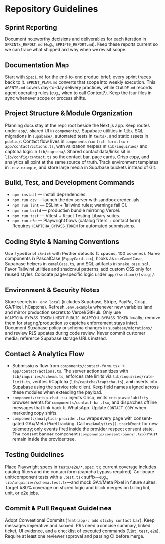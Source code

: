 # Repository Guidelines

## Sprint Reporting
Document noteworthy decisions and deliverables for each iteration in `SPRINTx_REPORT.md` (e.g., `SPRINT0_REPORT.md`). Keep these reports current so we can trace what shipped and why when we revisit scope.

## Documentation Map
Start with `Spec1.md` for the end-to-end product brief; every sprint traces back to it. `SPRINT_PLAN.md` converts that scope into weekly execution. This `AGENTS.md` covers day-to-day delivery practices, while `CLAUDE.md` records agent operating rules (e.g., when to call Context7). Keep the four files in sync whenever scope or process shifts.

## Project Structure & Module Organization
Planning docs stay at the repo root beside the Next.js app. Keep routes under `app/`, shared UI in `components/`, Supabase utilities in `lib/`, SQL migrations in `supabase/`, automated tests in `tests/`, and static assets in `public/`. Contact flow lives in `components/contact-form.tsx` + `app/contact/actions.ts`, with validation helpers in `lib/inquiries/` and captcha logic in `lib/captcha/`. Shared contact data/links sit in `lib/config/contact.ts` so the contact bar, page cards, Crisp copy, and analytics all point at the same source of truth. Track environment templates in `.env.example`, and store large media in Supabase buckets instead of Git.

## Build, Test, and Development Commands
- `npm install` — install dependencies.
- `npm run dev` — launch the dev server with sandbox credentials.
- `npm run lint` — ESLint + Tailwind rules; warnings fail CI.
- `npm run build` — production bundle mirroring Vercel.
- `npm run test` — Vitest + React Testing Library suites.
- `npm run e2e` — Playwright flows (catalog filters + contact form). Requires `HCAPTCHA_BYPASS_TOKEN` for automated submissions.

## Coding Style & Naming Conventions
Use TypeScript `strict` with Prettier defaults (2 spaces, 100 columns). Name components in PascalCase (`PuppyCard.tsx`), hooks as `useCamelCase`, Supabase helpers in `camelCase.ts`, and SQL artifacts in `snake_case.sql`. Favor Tailwind utilities and shadcn/ui patterns; add custom CSS only for reused styles. Colocate page-specific logic under `app/(section)/[slug]/`.

## Environment & Security Notes
Store secrets in `.env.local` (includes Supabase, Stripe, PayPal, Crisp, GA/Pixel, hCaptcha). Refresh `.env.example` whenever new variables land and mirror production secrets to Vercel/GitHub. Only use `HCAPTCHA_BYPASS_TOKEN` / `NEXT_PUBLIC_HCAPTCHA_BYPASS_TOKEN` locally; remove them for staging/production so captcha enforcement stays intact. Document Supabase policy or schema changes in `supabase/migrations/` and review RLS updates during code review. Never commit customer media; reference Supabase storage URLs instead.

## Contact & Analytics Flow
- Submissions flow from `components/contact-form.tsx` → `app/contact/actions.ts`. The server action sanitizes with `lib/inquiries/schema.ts`, enforces rate limits via `lib/inquiries/rate-limit.ts`, verifies hCaptcha (`lib/captcha/hcaptcha.ts`), and inserts into Supabase using the service role client. Keep field names aligned across these modules when extending the payload.
- `components/crisp-chat.tsx` injects Crisp, emits `crisp:availability` browser events for `components/contact-bar.tsx`, and dispatches offline messages that link back to WhatsApp. Update `CONTACT_COPY` when marketing copy shifts.
- `components/analytics-provider.tsx` wraps every page with consent-gated GA4/Meta Pixel tracking. Call `useAnalytics().trackEvent` for new telemetry; only events fired inside the provider respect consent state. The consent banner component (`components/consent-banner.tsx`) must remain inside the provider tree.

## Testing Guidelines
Place Playwright specs in `tests/e2e/*.spec.ts`; current coverage includes catalog filters and the contact form (captcha bypass required). Co-locate unit/component tests with a `.test.tsx` suffix—e.g., `lib/inquiries/schema.test.ts`—and mock GA4/Meta Pixel in future suites. Target ≥80% coverage on shared logic and block merges on failing lint, unit, or e2e jobs.

## Commit & Pull Request Guidelines
Adopt Conventional Commits (`feat(app): add sticky contact bar`). Keep messages imperative and scoped. PRs need a concise summary, linked ticket, UI evidence, and a checklist of executed commands (`lint`, `test`, `e2e`). Require at least one reviewer approval and passing CI before merge.
